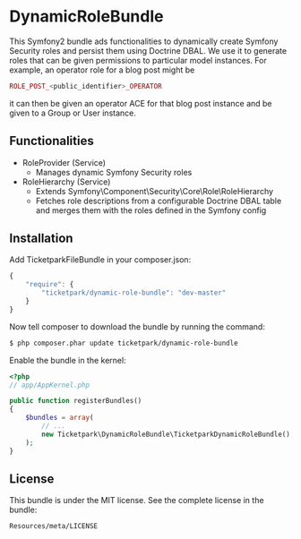 # DynamicRoleBundle

This Symfony2 bundle ads functionalities to dynamically create Symfony Security roles and persist them using Doctrine DBAL.
We use it to generate roles that can be given permissions to particular model instances. For example, an operator role for a blog post might be
```php
ROLE_POST_<public_identifier>_OPERATOR
```
it can then be given an operator ACE for that blog post instance and be given to a Group or User instance.

## Functionalities
* RoleProvider (Service)
    * Manages dynamic Symfony Security roles
* RoleHierarchy (Service)
    * Extends Symfony\Component\Security\Core\Role\RoleHierarchy
    * Fetches role descriptions from a configurable Doctrine DBAL table and merges them with the roles defined in the Symfony config

## Installation

Add TicketparkFileBundle in your composer.json:

```js
{
    "require": {
        "ticketpark/dynamic-role-bundle": "dev-master"
    }
}
```

Now tell composer to download the bundle by running the command:

``` bash
$ php composer.phar update ticketpark/dynamic-role-bundle
```

Enable the bundle in the kernel:

``` php
<?php
// app/AppKernel.php

public function registerBundles()
{
    $bundles = array(
        // ...
        new Ticketpark\DynamicRoleBundle\TicketparkDynamicRoleBundle(),
    );
}
```

## License


This bundle is under the MIT license. See the complete license in the bundle:

    Resources/meta/LICENSE
